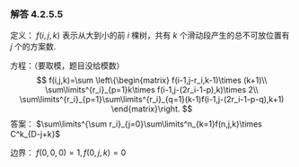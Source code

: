 ### 解答 4.2.5.5

定义： $f(i,j,k)$ 表示从大到小的前 $i$ 棵树，共有 $k$ 个滑动段产生的总不可放位置有 $j$ 个的方案数.

方程：（要取模，题目没给模数）
$$
f(i,j,k)=\sum
\left\{\begin{matrix}
f(i-1,j-r_i,k-1)\times (k+1)\\
\sum\limits^{r_i}_{p=1}k\times f(i-1,j-(2r_i-1-p),k)\times 2\\
\sum\limits^{r_i}_{p=1}\sum\limits^{r_i}_{q=1}(k-1)f(i-1,j-(2r_i-1-p-q),k+1)
\end{matrix}\right.
$$
答案： $\sum\limits^{\sum r_i}_{j=0}\sum\limits^n_{k=1}f(n,j,k)\times C^k_{D-j+k}$

边界： $f(0,0,0)=1,f(0,j,k)=0$

